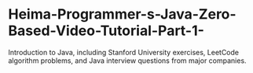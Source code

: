 # Heima-Programmer-s-Java-Zero-Based-Video-Tutorial-Part-1-
Introduction to Java, including Stanford University exercises, LeetCode algorithm problems, and Java interview questions from major companies.
